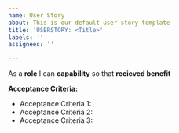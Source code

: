 ```yaml
---
name: User Story
about: This is our default user story template
title: 'USERSTORY: <Title>'
labels: ''
assignees: ''

---
```


As a **role** I can **capability** so that **recieved benefit**

**Acceptance Criteria:**
  - Acceptance Criteria 1:
  - Acceptance Criteria 2:
  - Acceptance Criteria 3:
